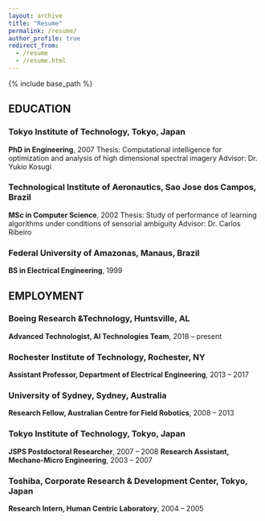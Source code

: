 ```yaml
---
layout: archive
title: "Resume"
permalink: /resume/
author_profile: true
redirect_from:
  - /resume
  - /resume.html
---
```


{% include base_path %}

## EDUCATION

### Tokyo Institute of Technology, Tokyo, Japan
**PhD in Engineering**, 2007
Thesis: Computational intelligence for optimization and analysis of high dimensional spectral imagery
Advisor: Dr. Yukio Kosugi

### Technological Institute of Aeronautics, Sao Jose dos Campos, Brazil
**MSc in Computer Science**, 2002
Thesis: Study of performance of learning algorithms under conditions of sensorial ambiguity
Advisor: Dr. Carlos Ribeiro

### Federal University of Amazonas, Manaus, Brazil
**BS in Electrical Engineering**, 1999

## EMPLOYMENT

### Boeing Research &Technology, Huntsville, AL
**Advanced Technologist, AI Technologies Team**, 2018 – present

### Rochester Institute of Technology, Rochester, NY
**Assistant Professor, Department of Electrical Engineering**, 2013 – 2017

### University of Sydney, Sydney, Australia
**Research Fellow, Australian Centre for Field Robotics**, 2008 – 2013

### Tokyo Institute of Technology, Tokyo, Japan
**JSPS Postdoctoral Researcher**, 2007 – 2008
**Research Assistant, Mechano-Micro Engineering**, 2003 – 2007

### Toshiba, Corporate Research & Development Center, Tokyo, Japan
**Research Intern, Human Centric Laboratory**, 2004 – 2005